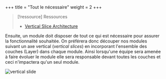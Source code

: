 +++
title = "Tout le nécessaire"
weight = 2
+++

> [!ressource] Ressources
> - [Vertical Slice Architecture](https://www.jimmybogard.com/vertical-slice-architecture/)

Ensuite, un module doit disposer de tout ce qui est nécessaire pour assurer la fonctionnalité souhaitée. On préférera donc découper nos modules suivant un axe vertical (*vertical slices*) en incorporant l'ensemble des couches (Layer) dans chaque module. Ainsi lorsqu'une équipe sera amenée à faire évoluer le module elle sera responsable devant toutes les couches et ceci n'impactera qu'un seul module.

![vertical slide](fundamental_principles/modularity/characteristics/images/vertical_slice.png)
